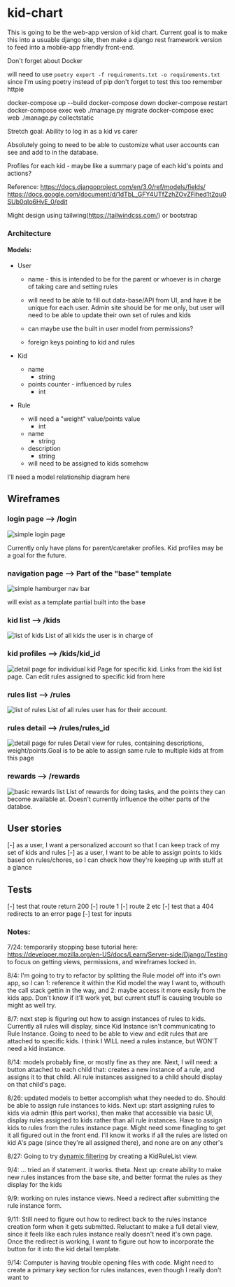 # kid-chart
This is going to be the web-app version of kid chart.
Current goal is to make this into a usuable django site, then make a django rest framework version to feed into a mobile-app friendly front-end.

Don't forget about Docker

will need to use
`poetry export -f requirements.txt -o requirements.txt`
since I'm using poetry instead of pip
don't forget to test this too
remember httpie

docker-compose up --build
docker-compose down
docker-compose restart
docker-compose exec web ./manage.py migrate
docker-compose exec web ./manage.py collectstatic

Stretch goal:
Ability to log in as a kid vs carer

Absolutely going to need to be able to customize what user accounts can see and add to in the database.

Profiles for each kid - maybe like a summary page of each kid's points and actions?

Reference:
https://docs.djangoproject.com/en/3.0/ref/models/fields/
https://docs.google.com/document/d/1dTbL_GFY4UTfZzhZOvZFihed1t2qu0SUb0qIo6HvE_0/edit


Might design using tailwing(https://tailwindcss.com/) or bootstrap

### Architecture

#### Models:

- User
    - name - this is intended to be for the parent or whoever is in charge of taking care and setting rules
    - will need to be able to fill out data-base/API from UI, and have it be unique for each user. Admin site should be for me only, but user will need to be able to update their own set of rules and kids

    - can maybe use the built in user model from permissions?

    - foreign keys pointing to kid and rules

- Kid
    - name
        - string
    - points counter - influenced by rules
        - int

- Rule
    - will need a "weight" value/points value
        - int
    - name
        - string
    - description
        - string
    - will need to be assigned to kids somehow

I'll need a model relationship diagram here

## Wireframes

### login page --> /login
![simple login page](wireframes/login.png)

Currently only have plans for parent/caretaker profiles. Kid profiles may be a goal for the future.

### navigation page --> Part of the "base" template
![simple hamburger nav bar](wireframes/nav.png)

will exist as a template partial built into the base

### kid list --> /kids
![list of kids](wireframes/kid_list.png)
List of all kids the user is in charge of

### kid profiles --> /kids/kid_id
![detail page for individual kid](wireframes/kid_profiles.png)
Page for specific kid. Links from the kid list page. Can edit rules assigned to specific kid from here

### rules list --> /rules
![list of rules](wireframes/rules_list.png)
List of all rules user has for their account.

### rules detail --> /rules/rules_id
![detail page for rules](wireframes/rules_detail.png)
Detail view for rules, containing descriptions, weight/points.Goal is to be able to assign same rule to multiple kids at from this page

### rewards --> /rewards
![basic rewards list](wireframes/rewards.png)
List of rewards for doing tasks, and the points they can become available at. Doesn't currently influence the other parts of the databse.

## User stories

[-] as a user, I want a personalized account so that I can keep track of my set of kids and rules
[-] as a user, I want to be able to assign points to kids based on rules/chores, so I can check how they're keeping up with stuff at a glance

## Tests
[-] test that route return 200
    [-] route 1
    [-] route 2 etc
[-] test that a 404 redirects to an error page
[-] test for inputs

### Notes:
 7/24: temporarily stopping base tutorial here: https://developer.mozilla.org/en-US/docs/Learn/Server-side/Django/Testing to focus on getting views, permissions, and wireframes locked in.

8/4: I'm going to try to refactor by splitting the Rule model off into it's own app, so I can 1: reference it within the Kid model the way I want to, withouth the call stack gettin in the way, and 2: maybe access it more easily from the kids app. Don't know if it'll work yet, but current stuff is causing trouble so might as well try.

8/7: next step is figuring out how to assign instances of rules to kids. Currently all rules will display, since Kid Instance isn't communicating to Rule Instance. Going to need to be able to view and edit rules that are attached to specific kids. I think I WILL need a rules instance, but WON'T need a kid instance.

8/14: models probably fine, or mostly fine as they are. Next, I will need: a button attached to each child that: creates a new instance of a rule, and assigns it to that child. All rule instances assigned to a child should display on that child's page.

8/26: updated models to better accomplish what they needed to do. Should be able to assign rule instances to kids. Next up: start assigning rules to kids via admin (this part works), then make that accessible via basic UI, display rules assigned to kids rather than all rule instances. Have to assign kids to rules from the rules instance page. Might need some finagling to get it all figured out in the front end. I'll know it works if all the rules are listed on kid A's page (since they're all assigned there), and none are on any other's

8/27: Going to try [dynamic filtering](https://docs.djangoproject.com/en/3.0/topics/class-based-views/generic-display/) by creating a KidRuleList view. 

9/4: ... tried an if statement. it works. theta. Next up: create ability to make new rules instances from the base site, and better format the rules as they display for the kids

9/9: working on rules instance views. Need a redirect after submitting the rule instance form.

9/11: Still need to figure out how to redirect back to the rules instance creation form when it gets submitted. Reluctant to make a full detail view, since it feels like each rules instance really doesn't need it's own page. Once the redirect is working, I want to figure out how to incorporate the button for it into the kid detail template.

9/14: Computer is having trouble opening files with code. Might need to create a primary key section for rules instances, even though I really don't want to